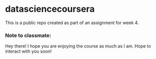 # datasciencecoursera
This is a public repo created as part of an assignment for week 4.

### Note to classmate:
Hey there! I hope you are enjoying the course as much as I am. Hope to interact with you soon!



